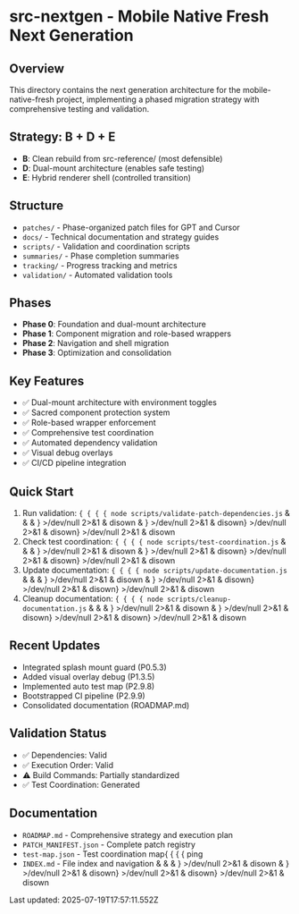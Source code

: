 # src-nextgen - Mobile Native Fresh Next Generation

## Overview
This directory contains the next generation architecture for the mobile-native-fresh project, implementing a phased migration strategy with comprehensive testing and validation.

## Strategy: B + D + E
- **B**: Clean rebuild from src-reference/ (most defensible)
- **D**: Dual-mount architecture (enables safe testing)
- **E**: Hybrid renderer shell (controlled transition)

## Structure
- `patches/` - Phase-organized patch files for GPT and Cursor
- `docs/` - Technical documentation and strategy guides
- `scripts/` - Validation and coordination scripts
- `summaries/` - Phase completion summaries
- `tracking/` - Progress tracking and metrics
- `validation/` - Automated validation tools

## Phases
- **Phase 0**: Foundation and dual-mount architecture
- **Phase 1**: Component migration and role-based wrappers
- **Phase 2**: Navigation and shell migration
- **Phase 3**: Optimization and consolidation

## Key Features
- ✅ Dual-mount architecture with environment toggles
- ✅ Sacred component protection system
- ✅ Role-based wrapper enforcement
- ✅ Comprehensive test coordination
- ✅ Automated dependency validation
- ✅ Visual debug overlays
- ✅ CI/CD pipeline integration

## Quick Start
1. Run validation: `{ { { { node scripts/validate-patch-dependencies.js` & &  & } >/dev/null 2>&1 & disown & } >/dev/null 2>&1 & disown} >/dev/null 2>&1 & disown} >/dev/null 2>&1 & disown
2. Check test coordination: `{ { { { node scripts/test-coordination.js` & &  & } >/dev/null 2>&1 & disown & } >/dev/null 2>&1 & disown} >/dev/null 2>&1 & disown} >/dev/null 2>&1 & disown
3. Update documentation: `{ { { { node scripts/update-documentation.js` & &  & } >/dev/null 2>&1 & disown & } >/dev/null 2>&1 & disown} >/dev/null 2>&1 & disown} >/dev/null 2>&1 & disown
4. Cleanup documentation: `{ { { { node scripts/cleanup-documentation.js` & &  & } >/dev/null 2>&1 & disown & } >/dev/null 2>&1 & disown} >/dev/null 2>&1 & disown} >/dev/null 2>&1 & disown

## Recent Updates
- Integrated splash mount guard (P0.5.3)
- Added visual overlay debug (P1.3.5)
- Implemented auto test map (P2.9.8)
- Bootstrapped CI pipeline (P2.9.9)
- Consolidated documentation (ROADMAP.md)

## Validation Status
- ✅ Dependencies: Valid
- ✅ Execution Order: Valid
- ⚠️  Build Commands: Partially standardized
- ✅ Test Coordination: Generated

## Documentation
- `ROADMAP.md` - Comprehensive strategy and execution plan
- `PATCH_MANIFEST.json` - Complete patch registry
- `test-map.json` - Test coordination map{ { { { ping
- `INDEX.md` - File index and navigation & &  & } >/dev/null 2>&1 & disown & } >/dev/null 2>&1 & disown} >/dev/null 2>&1 & disown} >/dev/null 2>&1 & disown

Last updated: 2025-07-19T17:57:11.552Z
